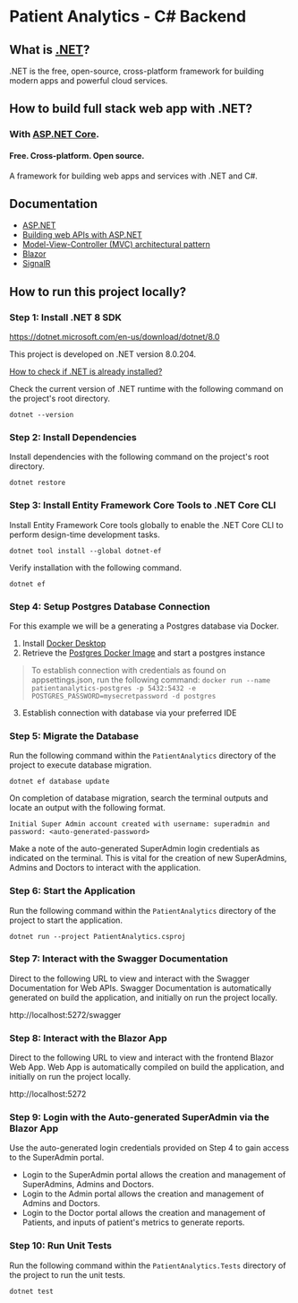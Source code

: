 # Patient Analytics - C# Backend

## What is [.NET](https://dotnet.microsoft.com/en-us/)?
.NET is the free, open-source, cross-platform framework for building modern apps and powerful cloud services.

## How to build full stack web app with .NET?
### With [ASP.NET Core](https://dotnet.microsoft.com/en-us/apps/aspnet).
#### Free. Cross-platform. Open source. 
A framework for building web apps and services with .NET and C#.

## Documentation
- [ASP.NET](https://learn.microsoft.com/en-us/aspnet/core/?view=aspnetcore-8.0&WT.mc_id=dotnet-35129-website)
- [Building web APIs with ASP.NET](https://learn.microsoft.com/en-us/aspnet/core/web-api/?view=aspnetcore-8.0&WT.mc_id=dotnet-35129-website)
- [Model-View-Controller (MVC) architectural pattern](https://learn.microsoft.com/en-us/aspnet/core/mvc/overview?view=aspnetcore-8.0&WT.mc_id=dotnet-35129-website)
- [Blazor](https://learn.microsoft.com/en-us/aspnet/core/blazor/?view=aspnetcore-8.0&WT.mc_id=dotnet-35129-website)
- [SignalR](https://learn.microsoft.com/en-us/aspnet/core/signalr/introduction?view=aspnetcore-8.0&WT.mc_id=dotnet-35129-website)

## How to run this project locally?

### Step 1: Install .NET 8 SDK
https://dotnet.microsoft.com/en-us/download/dotnet/8.0

This project is developed on .NET version 8.0.204.

[How to check if .NET is already installed?](https://learn.microsoft.com/en-us/dotnet/core/install/how-to-detect-installed-versions?pivots=os-windows)

Check the current version of .NET runtime with the following command on the project's root directory.

`dotnet --version`

### Step 2: Install Dependencies
Install dependencies with the following command on the project's root directory.

`dotnet restore`

### Step 3: Install Entity Framework Core Tools to .NET Core CLI
Install Entity Framework Core tools globally to enable the .NET Core CLI to perform design-time development tasks.

`dotnet tool install --global dotnet-ef`

Verify installation with the following command.

`dotnet ef`

### Step 4: Setup Postgres Database Connection
For this example we will be a generating a Postgres database via Docker.

1. Install [Docker Desktop](https://www.docker.com/products/docker-desktop/)
2. Retrieve the [Postgres Docker Image](https://hub.docker.com/_/postgres) and start a postgres instance

> To establish connection with credentials as found on appsettings.json, run the following command: 
> `docker run --name patientanalytics-postgres -p 5432:5432 -e POSTGRES_PASSWORD=mysecretpassword -d postgres`

3. Establish connection with database via your preferred IDE

### Step 5: Migrate the Database
Run the following command within the `PatientAnalytics` directory of the project to execute database migration.

`dotnet ef database update`

On completion of database migration, search the terminal outputs and locate an output with the following format.

`Initial Super Admin account created with username: superadmin and password: <auto-generated-password>`

Make a note of the auto-generated SuperAdmin login credentials as indicated on the terminal. 
This is vital for the creation of new SuperAdmins, Admins and Doctors to interact with the application.

### Step 6: Start the Application
Run the following command within the `PatientAnalytics` directory of the project to start the application.

`dotnet run --project PatientAnalytics.csproj`

### Step 7: Interact with the Swagger Documentation
Direct to the following URL to view and interact with the Swagger Documentation for Web APIs. 
Swagger Documentation is automatically generated on build the application, and initially on run the project locally.

http://localhost:5272/swagger

### Step 8: Interact with the Blazor App
Direct to the following URL to view and interact with the frontend Blazor Web App.
Web App is automatically compiled on build the application, and initially on run the project locally.

http://localhost:5272

### Step 9: Login with the Auto-generated SuperAdmin via the Blazor App
Use the auto-generated login credentials provided on Step 4 to gain access to the SuperAdmin portal.
- Login to the SuperAdmin portal allows the creation and management of SuperAdmins, Admins and Doctors.
- Login to the Admin portal allows the creation and management of Admins and Doctors.
- Login to the Doctor portal allows the creation and management of Patients, and inputs of patient's metrics to generate reports.

### Step 10: Run Unit Tests
Run the following command within the `PatientAnalytics.Tests` directory of the project to run the unit tests.

`dotnet test`